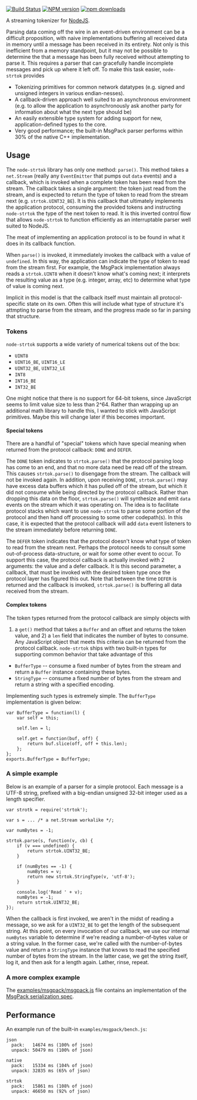[![Build Status][travis-image]][travis-url] [![NPM version][npm-image]][npm-url] [![npm downloads][npm-downloads-image]][npm-url]

A streaming tokenizer for [NodeJS](http://nodejs.org).

Parsing data coming off the wire in an event-driven environment can be a
difficult proposition, with naive implementations buffering all received data
in memory until a message has been received in its entirety. Not only is this
inefficient from a memory standpoint, but it may not be possible to determine
the that a message has been fully received without attempting to parse it.
This requires a parser that can gracefully handle incomplete messages and
pick up where it left off. To make this task easier, `node-strtok` provides

* Tokenizing primitives for common network datatypes (e.g. signed and
  unsigned integers in various endian-nesses).
* A callback-driven approach well suited to an asynchronous environment (e.g.
  to allow the application to asynchronously ask another party for
  information about what the next type should be)
* An easily extensible type system for adding support for new,
  application-defined types to the core.
* Very good performance; the built-in MsgPack parser performs within 30% of
  the native C++ implementation.

## Usage

The `node-strtok` library has only one method: `parse()`.  This method takes a
`net.Stream` (really any `EventEmitter` that pumps out `data` events) and a
callback, which is invoked when a complete token has been read from the stream.
The callback takes a single argument: the token just read from the stream, and
is expected to return the type of token to read from the stream next (e.g.
`strtok.UINT32_BE`). It is this callback that ultimately implements the
application protocol, consuming the provided tokens and instructing
`node-strtok` the type of the next token to read. It is this inverted control
flow that allows `node-strtok` to function efficiently as an interruptable
parser well suited to NodeJS.

The meat of implementing an application protocol is to be found in what it does
in its callback function.

When `parse()` is invoked, it immediately invokes the callback with a value of
`undefined`. In this way, the application can indicate the type of token to
read from the stream first. For example, the MsgPack implementation always
reads a `strtok.UINT8` when it doesn't know what's coming next; it interprets
the resulting value as a type (e.g. integer, array, etc) to determine what type
of value is coming next.

Implicit in this model is that the callback itself must maintain all
protocol-specific state on its own. Often this will include what type of
structure it's attmpting to parse from the stream, and the progress made so far
in parsing that structure.

### Tokens

`node-strtok` supports a wide variety of numerical tokens out of the box:

* `UINT8`
* `UINT16_BE`, `UINT16_LE`
* `UINT32_BE`,  `UINT32_LE`
* `INT8`
* `INT16_BE`
* `INT32_BE`

One might notice that there is no support for 64-bit tokens, since JavaScript
seems to limit value size to less than 2^64. Rather than wrapping up an
additional math library to handle this, I wanted to stick with JavaScript
primitives. Maybe this will change later if this becomes important.

#### Special tokens

There are a handful of "special" tokens which have special meaning when
returned from the protocol callback: `DONE` and `DEFER`. 

The `DONE` token indicates to `strtok.parse()` that the protocol parsing loop
has come to an end, and that no more data need be read off of the stream. This
causes `strtok.parse()` to disengage from the stream. The callback will not be
invoked again. In addition, upon receiving `DONE`, `strtok.parse()` may have
excess data buffers which it has pulled off of the stream, but which it did not
consume while being directed by the protocol callback. Rather than dropping
this data on the floor, `strtok.parse()` will synthesize and emit `data` events
on the stream which it was operating on. The idea is to facilitate protocol
stacks which want to use `node-strtok` to parse some portion of the protocol
and then hand off processing to some other codepath(s). In this case, it is
expected that the protocol callback will add `data` event listeners to the
stream immediately before returning `DONE`.

The `DEFER` token indicates that the protocol doesn't know what type of token
to read from the stream next. Perhaps the protocol needs to consult some
out-of-process data-structure, or wait for some other event to occur. To support
this case, the protocol callback is actually invoked with 2 arguments: the
value and a defer callback. It is this second parameter, a callback, that must
be invoked with the desired token type once the protocol layer has figured this
out. Note that between the time `DEFER` is returned and the callback is
invoked, `strtok.parse()` is buffering all data received from the stream.

#### Complex tokens

The token types returned from the protocol callback are simply objects with
1) a `get()` method that takes a `Buffer` and an offset and returns the token
value, and 2) a `len` field that indicates the number of bytes to consume.
Any JavaScript object that meets this criteria can be returned from the
protocol callback. `node-strtok` ships with two built-in types for supporting
common behavior that take advantage of this

* `BufferType` -- consume a fixed number of bytes from the stream and
  return a `Buffer` instance containing these bytes.
* `StringType` -- consume a fixed number of bytes from the stream and
  return a string with a specified encoding.

Implementing such types is extremely simple. The `BufferType` implementation
is given below:

    var BufferType = function(l) {
        var self = this;

        self.len = l;

        self.get = function(buf, off) {
            return buf.slice(off, off + this.len);
        };
    };
    exports.BufferType = BufferType;

### A simple example

Below is an example of a parser for a simple protocol. Each message is a
UTF-8 string, prefixed with a big-endian unsigned 32-bit integer used as a
length specifier.

    var strotk = require('strtok');

    var s = ... /* a net.Stream workalike */;
    
    var numBytes = -1;
    
    strtok.parse(s, function(v, cb) {
        if (v === undefined) {
            return strtok.UINT32_BE;
        }
    
        if (numBytes == -1) {
            numBytes = v;
            return new strtok.StringType(v, 'utf-8');
        }

        console.log('Read ' + v);
        numBytes = -1;
        return strtok.UINT32_BE;
    });

When the callback is first invoked, we aren't in the midst of reading a
message, so we ask for a `UINT32_BE` to get the length of the subsequent
string. At this point, on every invocation of our callback, we use our
internal `numBytes` variable to determine if we're reading a number-of-bytes
value or a string value. In the former case, we're called with the
number-of-bytes value and return a `StringType` instance that knows to read
the specified number of bytes from the stream. In the latter case, we get the
string itself, log it, and then ask for a length again. Lather, rinse,
repeat.

### A more complex example

The
[examples/msgpack/msgpack.js](https://github.com/Borewit/strtok2/blob/master/examples/msgpack/msgpack.js)
file contains an implementation of the [MsgPack serialization
spec](http://web.archive.org/web/20100628121422/http://redmine.msgpack.org/projects/msgpack/wiki/FormatSpec).

## Performance

An example run of the built-in `examples/msgpack/bench.js`:

    json
      pack:   14674 ms (100% of json)
      unpack: 50479 ms (100% of json)

    native
      pack:   15334 ms (104% of json)
      unpack: 32835 ms (65% of json)

    strtok
      pack:   15861 ms (108% of json)
      unpack: 46650 ms (92% of json)
      
[npm-url]: https://npmjs.org/package/strtok2
[npm-image]: https://badge.fury.io/js/strtok2.svg
[npm-downloads-image]: http://img.shields.io/npm/dm/strtok2.svg

[travis-url]: https://travis-ci.org/profile/Borewit/strtok2
[travis-image]: https://api.travis-ci.org/Borewit/strtok2.svg?branch=master